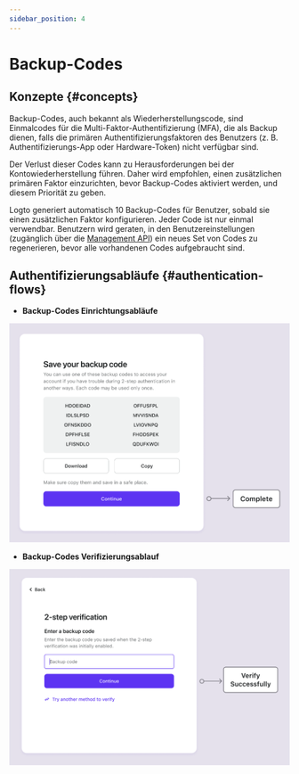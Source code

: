 ```yaml
---
sidebar_position: 4
---
```


# Backup-Codes

## Konzepte {#concepts}

Backup-Codes, auch bekannt als Wiederherstellungscode, sind Einmalcodes für die Multi-Faktor-Authentifizierung (MFA), die als Backup dienen, falls die primären Authentifizierungsfaktoren des Benutzers (z. B. Authentifizierungs-App oder Hardware-Token) nicht verfügbar sind.

Der Verlust dieser Codes kann zu Herausforderungen bei der Kontowiederherstellung führen. Daher wird empfohlen, einen zusätzlichen primären Faktor einzurichten, bevor Backup-Codes aktiviert werden, und diesem Priorität zu geben.

Logto generiert automatisch 10 Backup-Codes für Benutzer, sobald sie einen zusätzlichen Faktor konfigurieren. Jeder Code ist nur einmal verwendbar. Benutzern wird geraten, in den Benutzereinstellungen (zugänglich über die [Management API](/integrate-logto/interact-with-management-api/)) ein neues Set von Codes zu regenerieren, bevor alle vorhandenen Codes aufgebraucht sind.

## Authentifizierungsabläufe {#authentication-flows}

- **Backup-Codes Einrichtungsabläufe**

![Backup-Codes Einrichtungsablauf](./assets/backup-codes-set-up-flow.png)

- **Backup-Codes Verifizierungsablauf**

![Backup-Codes Verifizierungsablauf](./assets/backup-codes-verification-flow.png)
